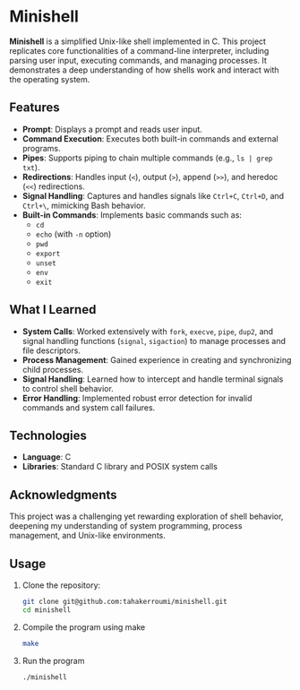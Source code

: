 # Minishell  

**Minishell** is a simplified Unix-like shell implemented in C. This project replicates core functionalities of a command-line interpreter, including parsing user input, executing commands, and managing processes. It demonstrates a deep understanding of how shells work and interact with the operating system.  

## Features  
- **Prompt**: Displays a prompt and reads user input.  
- **Command Execution**: Executes both built-in commands and external programs.  
- **Pipes**: Supports piping to chain multiple commands (e.g., `ls | grep txt`).  
- **Redirections**: Handles input (`<`), output (`>`), append (`>>`), and heredoc (`<<`) redirections.  
- **Signal Handling**: Captures and handles signals like `Ctrl+C`, `Ctrl+D`, and `Ctrl+\`, mimicking Bash behavior.  
- **Built-in Commands**: Implements basic commands such as:  
  - `cd`  
  - `echo` (with `-n` option)  
  - `pwd`  
  - `export`  
  - `unset`  
  - `env`  
  - `exit`  

## What I Learned  
- **System Calls**: Worked extensively with `fork`, `execve`, `pipe`, `dup2`, and signal handling functions (`signal`, `sigaction`) to manage processes and file descriptors. 
- **Process Management**: Gained experience in creating and synchronizing child processes.  
- **Signal Handling**: Learned how to intercept and handle terminal signals to control shell behavior.  
- **Error Handling**: Implemented robust error detection for invalid commands and system call failures.  

## Technologies  
- **Language**: C  
- **Libraries**: Standard C library and POSIX system calls  

## Acknowledgments  
This project was a challenging yet rewarding exploration of shell behavior, deepening my understanding of system programming, process management, and Unix-like environments. 

## Usage

1. Clone the repository:
   ```bash
   git clone git@github.com:tahakerroumi/minishell.git
   cd minishell
2. Compile the program using make
   ```bash
   make
3. Run the program
   ```bash
   ./minishell
